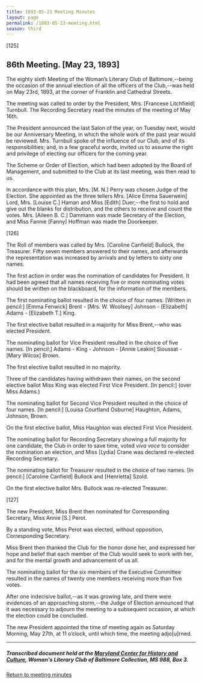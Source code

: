 ```yaml
---
title: 1893-05-23 Meeting Minutes
layout: page
permalink: /1893-05-23-meeting.html
season: third
---
```


<style>
    #maincontent{
        font-size:1.4em;
    }
</style>
[125]

## 86th Meeting. [May 23, 1893]

The eighty sixth Meeting of the Woman’s Literary Club of Baltimore,--being the occasion of the annual election of all the officers of the Club,--was held on May 23rd, 1893, at the corner of Franklin and Cathedral Streets.

The meeting was called to order by the President, Mrs. [Francese Litchfield] Turnbull. The Recording Secretary read the minutes of the meeting of May 16th.

The President announced the last Salon of the year, on Tuesday next, would be our Anniversary Meeting, in which the whole work of the past year would be reviewed. Mrs. Turnbull spoke of the influence of our Club, and of its responsibilities; and, in a few graceful words, invited us to assume the right and privilege of electing our officers for the coming year.

The Scheme or Order of Election, which had been adopted by the Board of Management, and submitted to the Club at its last meeting, was then read to us.

In accordance with this plan, Mrs. [M. N.] Perry was chosen Judge of the Election. She appointed as the three tellers Mrs. [Alice Emma Sauerwein] Lord, Mrs. [Louise C.] Haman and Miss [Edith] Duer;--the first to hold and give out the blanks for distribution, and the others to receive and count the votes. Mrs. [Aileen B. C.] Dammann was made Secretary of the Election, and Miss Fannie [Fanny] Hoffman was made the Doorkeeper.

[126]

The Roll of members was called by Mrs. [Caroline Canfield] Bullock, the Treasurer. Fifty seven members answered to their names, and afterwards the representation was increased by arrivals and by letters to sixty one names.

The first action in order was the nomination of candidates for President. It had been agreed that all names receiving five or more nominating votes should be written on the blackboard, for the information of the members.

The first nominating ballot resulted in the choice of four names. [Written in pencil:] [Emma Fenwick] Brent - [Mrs. W. Woolsey] Johnson - [Elizabeth] Adams - [Elizabeth T.] King.

The first elective ballot resulted in a majority for Miss  Brent,--who was elected President.

The nominating ballot for Vice President resulted in the choice of five names. [In pencil:] Adams - King - Johnson - [Annie Leakin] Sioussat - [Mary Wilcox] Brown.

The first elective ballot resulted in no majority.

Three of the candidates having withdrawn their names, on the second elective ballot Miss King was elected First Vice President. [In pencil:] (over Miss Adams.)

The nominating ballot for Second Vice President resulted in the choice of four names. [In pencil:] [Louisa Courtland Osburne] Haughton, Adams, Johnson, Brown. 

On the first elective ballot, Miss Haughton was elected First Vice President. 

The nominating ballot for Recording Secretary showing a full majority for one candidate, the Club in order to save time, voted _viva voce_ to consider the nomination an election, and Miss [Lydia] Crane was declared re-elected Recording Secretary.

The nominating ballot for Treasurer resulted in the choice of two names. [In pencil:] [Caroline Canfield] Bullock and [Henrietta] Szold.

On the first elective ballot Mrs. Bullock was re-elected Treasurer.

[127]

The new President, Miss Brent then nominated for Corresponding Secretary, Miss Annie [S.] Perot.

By a standing vote, Miss Perot was elected, without opposition, Corresponding Secretary.

Miss Brent then thanked the Club for the honor done her, and expressed her hope and belief that each member of the Club would seek to work with her, and for the mental growth and advancement of us all.

The nominating ballot for the six members of the Executive Committee resulted in the names of twenty one members receiving more than five votes.

After one indecisive ballot,--as it was growing late, and there were evidences of an approaching storm,--the Judge of Election announced that it was necessary to adjourn the meeting to a subsequent occasion, at which the election could be concluded.

The new President appointed the time of meeting again as Saturday Morning, May 27th, at 11 o’clock, until which time, the meeting adjo[u]rned.

<hr>

##### Transcribed document held at the [Maryland Center for History and Culture](http://mdhs.org/), Woman's Literary Club of Baltimore Collection, MS 988, Box 3. 

[Return to meeting minutes](https://elizajames.github.io/WLCB_draft/search/index.html?q=%2Bseason%3Athird)